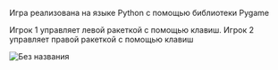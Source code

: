 Игра реализована на языке Python с помощью библиотеки Pygame

Игрок 1 управляет левой ракеткой с помощью клавиш. Игрок 2 управляет правой ракеткой с помощью клавиш

![Без названия](https://github.com/MrTooz/ping_die_pong/assets/154754632/91f49b92-5cb1-4d88-8d9f-b8deda3a7989)
